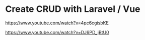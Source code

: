 # Create CRUD with Laravel / Vue

https://www.youtube.com/watch?v=4pc6cgisbKE

https://www.youtube.com/watch?v=DJ6PD_jBtU0
